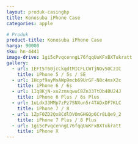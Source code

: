 ```yaml
---
layout: produk-casinghp
title: Konosuba iPhone Case
categories: apple

# Produk
product-title: Konosuba iPhone Case
harga: 90000
sku: hn-4441
image-drive: 1gi5cPvqcenngL76fqqUuKFxBXTukratt
gallery:
  - url: 1EFt5T60jcCkqdtMICFLCWTjNOv5OCzIC
    title: iPhone 5 / 5s / SE
  - url: 1Hcpf9ayMsAWp9mcb69UrGF-N8c4msX2c
    title: iPhone 6 / 6s
  - url: 1Iq8KjN-xo2zmsqwuC8Zn33TtDb4BU24J
    title: iPhone 6 Plus / 6s Plus
  - url: 1uLdx33MMp7zPz7SNXun5r4TADxDF7KLC
    title: iPhone 7 / 8
  - url: 1ZpF0ZD2Qx8CdlDVOmGHGQp6Cr8LQe9_2
    title: iPhone 7 Plus / 8 Plus
  - url: 1gi5cPvqcenngL76fqqUuKFxBXTukratt
    title: iPhone X
---
```

